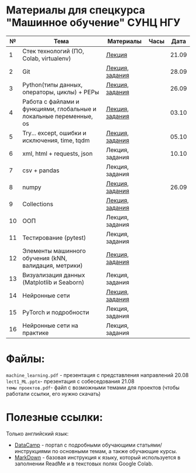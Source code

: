 # Материалы для спецкурса "Машинное обучение" СУНЦ НГУ
| № | Тема                  | Материалы | Часы | Дата |
|---|-----------------------|-----------|------|------|
| 1 | Стек технологий (ПО, Colab, virtualenv)|  [Лекция](https://github.com/MezentsevaAnastasia/SESC_ML_course/tree/master/instruments_technologies)|   |21.09|
| 2 | Git |  [Лекция, задания](https://github.com/MezentsevaAnastasia/SESC_ML_course/tree/master/git)|   |28.09|
| 3 | Python(типы данных, операторы, циклы) + PEPы |    [Лекция, задания](https://github.com/MezentsevaAnastasia/SESC_ML_course/tree/master/python_basics/лекция%201)|   |26.09|
| 4 | Работа с файлами и функциями, глобальные и локальные переменные, os |[Лекция, задания](https://github.com/MezentsevaAnastasia/SESC_ML_course/tree/master/python_basics/лекция%202) | |03.10|
| 5 | Try... except, ошибки и исключения, time, tqdm |[Лекция, задания](https://github.com/MezentsevaAnastasia/SESC_ML_course/tree/master/python_basics/лекция%203)| |05.10|
| 6 | xml, html + requests, json |Лекция, задания |     |10.10|
| 7 | csv + pandas |Лекция, задания     |    |      |
| 8 | numpy |[Лекция, задания](https://github.com/MezentsevaAnastasia/SESC_ML_course/tree/master/numpy)           |     |26.09|
| 9 | Collections |[Лекция, задания](https://github.com/MezentsevaAnastasia/SESC_ML_course/tree/master/collections) |    |      |
| 10| ООП|Лекция, задания |    |      |
| 11| Тестирование (pytest)|Лекция, задания           |     |      |
|12 | Элементы машинного обучения (kNN, валидация, метрики) |[Лекция, задания](https://github.com/MezentsevaAnastasia/SESC_ML_course/tree/master/ml_basics)|     |      |
|13 | Визуализация данных (Matplotlib и Seaborn) |Лекция, задания|    |      |
|14 | Нейронные сети |[Лекция, задания](https://github.com/MezentsevaAnastasia/SESC_ML_course/tree/master/neural_networks)||      |
|15 |  PyTorch и подробности | Лекция, задания | |      |
|16 | Нейронные сети на практике |Лекция, задания |     |      |


# Файлы:
`machine_learning.pdf` - презентация с представления направлений 20.08  
`lect1_ML.pptx`- презентация с собеседования 21.08  
`темы проектов.pdf`- файл с возможными темами для проектов (чтобы работали ссылки, его нужно скачать)
# Полезные ссылки:
Только английский язык:
* [DataCamp](https://www.datacamp.com/) - портал с подробными обучающими статьями/инструкциями по основными темам, а также обучающие курсы.
* [MarkDown](https://www.markdownguide.org/basic-syntax/) - базовая инструкция к языку, который используется в заполнении ReadMe и в текстовых полях Google Colab.  
